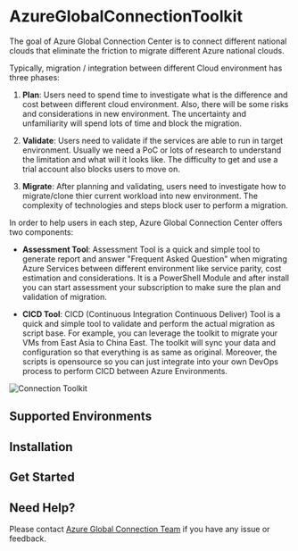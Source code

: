 # AzureGlobalConnectionToolkit
The goal of Azure Global Connection Center is to connect different national clouds that eliminate the friction to migrate different Azure national clouds.

Typically, migration / integration between different Cloud environment has three phases:

1. **Plan**:
Users need to spend time to investigate what is the difference and cost between different cloud environment. Also, there will be some risks and considerations in new environment. The uncertainty and unfamiliarity will spend lots of time and block the migration. 

2. **Validate**:
Users need to validate if the services are able to run in target environment. Usually we need a PoC or lots of research to understand the limitation and what will it looks like. The difficulty to get and use a trial account also blocks users to move on.

3. **Migrate**:
After planning and validating, users need to investigate how to migrate/clone thier current workload into new environment. The complexity of technologies and steps block user to perform a migration.

In order to help users in each step, Azure Global Connection Center offers two components:

- **Assessment Tool**:
Assessment Tool is a quick and simple tool to generate report and answer "Frequent Asked Question" when migrating Azure Services between different environment like service parity, cost estimation and considerations. It is a PowerShell Module and after install you can start assessment your subscription to make sure the plan and validation of migration.

- **CICD Tool**:
CICD (Continuous Integration Continuous Deliver) Tool is a quick and simple tool to validate and perform the actual migration as script base. For example, you can leverage the toolkit to migrate your VMs from East Asia to China East. The toolkit will sync your data and configuration so that everything is as same as original. Moreover, the scripts is opensource so you can just integrate into your own DevOps process to perform CICD between Azure Environments.


![Connection Toolkit](https://globalconnectioncenter.blob.core.windows.net/githubpics/connectiontoolkitchart.png)


## Supported Environments

## Installation

## Get Started

## Need Help?

Please contact [Azure Global Connection Team](mailto:amcteam@microsoft.com) if you have any issue or feedback.
